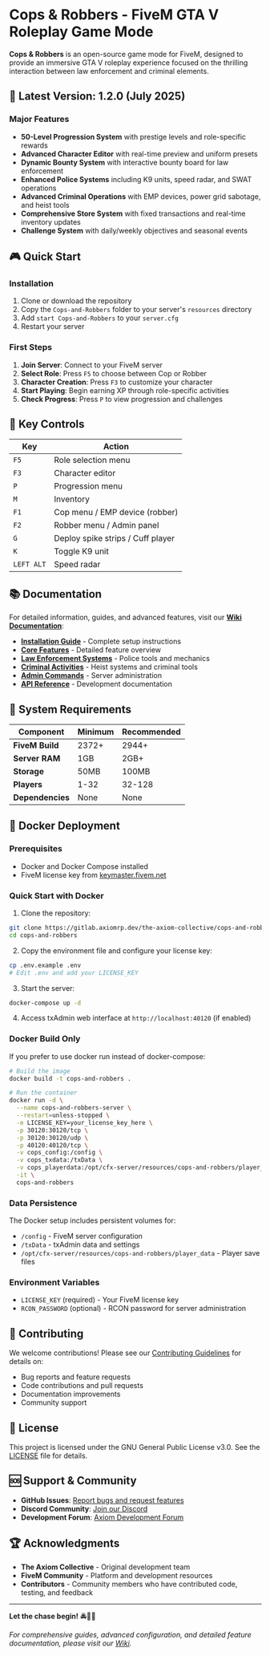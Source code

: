 # Cops & Robbers - FiveM GTA V Roleplay Game Mode

**Cops & Robbers** is an open-source game mode for FiveM, designed to provide an immersive GTA V roleplay experience focused on the thrilling interaction between law enforcement and criminal elements.

## 🚀 Latest Version: 1.2.0 (July 2025)

### Major Features
- **50-Level Progression System** with prestige levels and role-specific rewards
- **Advanced Character Editor** with real-time preview and uniform presets
- **Dynamic Bounty System** with interactive bounty board for law enforcement
- **Enhanced Police Systems** including K9 units, speed radar, and SWAT operations
- **Advanced Criminal Operations** with EMP devices, power grid sabotage, and heist tools
- **Comprehensive Store System** with fixed transactions and real-time inventory updates
- **Challenge System** with daily/weekly objectives and seasonal events

## 🎮 Quick Start

### Installation
1. Clone or download the repository
2. Copy the `Cops-and-Robbers` folder to your server's `resources` directory
3. Add `start Cops-and-Robbers` to your `server.cfg`
4. Restart your server

### First Steps
1. **Join Server**: Connect to your FiveM server
2. **Select Role**: Press `F5` to choose between Cop or Robber
3. **Character Creation**: Press `F3` to customize your character
4. **Start Playing**: Begin earning XP through role-specific activities
5. **Check Progress**: Press `P` to view progression and challenges

## 🎯 Key Controls

| Key | Action |
|-----|--------|
| `F5` | Role selection menu |
| `F3` | Character editor |
| `P` | Progression menu |
| `M` | Inventory |
| `F1` | Cop menu / EMP device (robber) |
| `F2` | Robber menu / Admin panel |
| `G` | Deploy spike strips / Cuff player |
| `K` | Toggle K9 unit |
| `LEFT ALT` | Speed radar |

## 📚 Documentation

For detailed information, guides, and advanced features, visit our **[Wiki Documentation](docs/Home.md)**:

- **[Installation Guide](docs/Installation-Guide.md)** - Complete setup instructions
- **[Core Features](docs/Core-Features.md)** - Detailed feature overview
- **[Law Enforcement Systems](docs/Law-Enforcement-Systems.md)** - Police tools and mechanics
- **[Criminal Activities](docs/Criminal-Activities.md)** - Heist systems and criminal tools
- **[Admin Commands](docs/Admin-Commands.md)** - Server administration
- **[API Reference](docs/API-Reference.md)** - Development documentation

## 🔧 System Requirements

| Component | Minimum | Recommended |
|-----------|---------|-------------|
| **FiveM Build** | 2372+ | 2944+ |
| **Server RAM** | 1GB | 2GB+ |
| **Storage** | 50MB | 100MB |
| **Players** | 1-32 | 32-128 |
| **Dependencies** | None | None |

## 🐳 Docker Deployment

### Prerequisites
- Docker and Docker Compose installed
- FiveM license key from [keymaster.fivem.net](https://keymaster.fivem.net/)

### Quick Start with Docker

1. Clone the repository:
```bash
git clone https://gitlab.axiomrp.dev/the-axiom-collective/cops-and-robbers.git
cd cops-and-robbers
```

2. Copy the environment file and configure your license key:
```bash
cp .env.example .env
# Edit .env and add your LICENSE_KEY
```

3. Start the server:
```bash
docker-compose up -d
```

4. Access txAdmin web interface at `http://localhost:40120` (if enabled)

### Docker Build Only

If you prefer to use docker run instead of docker-compose:

```bash
# Build the image
docker build -t cops-and-robbers .

# Run the container
docker run -d \
  --name cops-and-robbers-server \
  --restart=unless-stopped \
  -e LICENSE_KEY=your_license_key_here \
  -p 30120:30120/tcp \
  -p 30120:30120/udp \
  -p 40120:40120/tcp \
  -v cops_config:/config \
  -v cops_txdata:/txData \
  -v cops_playerdata:/opt/cfx-server/resources/cops-and-robbers/player_data \
  -it \
  cops-and-robbers
```

### Data Persistence

The Docker setup includes persistent volumes for:
- `/config` - FiveM server configuration
- `/txData` - txAdmin data and settings
- `/opt/cfx-server/resources/cops-and-robbers/player_data` - Player save files

### Environment Variables

- `LICENSE_KEY` (required) - Your FiveM license key
- `RCON_PASSWORD` (optional) - RCON password for server administration



## 🤝 Contributing

We welcome contributions! Please see our [Contributing Guidelines](CONTRIBUTING.md) for details on:
- Bug reports and feature requests
- Code contributions and pull requests
- Documentation improvements
- Community support

## 📝 License

This project is licensed under the GNU General Public License v3.0. See the [LICENSE](LICENSE) file for details.

## 🆘 Support & Community

- **GitHub Issues**: [Report bugs and request features](https://github.com/Indom-hub/Cops-and-Robbers/issues)
- **Discord Community**: [Join our Discord](https://discord.gg/Kw5ndrWXfT)
- **Development Forum**: [Axiom Development Forum](https://forum.axiomrp.dev/)

## 🏆 Acknowledgments

- **The Axiom Collective** - Original development team
- **FiveM Community** - Platform and development resources
- **Contributors** - Community members who have contributed code, testing, and feedback

---

**Let the chase begin!** 🚔💨🔫

*For comprehensive guides, advanced configuration, and detailed feature documentation, please visit our [Wiki](docs/Home.md).*
